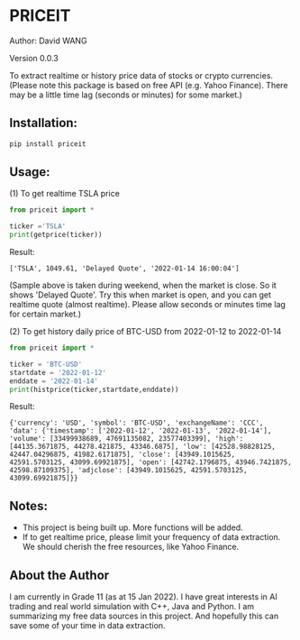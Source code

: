 # PRICEIT

Author: David WANG

Version 0.0.3

To extract realtime or history price data of stocks or crypto currencies. 
(Please note this package is based on free API (e.g. Yahoo Finance). There may be a little time lag (seconds or minutes) for some market.)


## Installation:
```bash
pip install priceit
```

## Usage:
(1) To get realtime TSLA price
```python
from priceit import *

ticker ='TSLA'
print(getprice(ticker))
```
Result:
```
['TSLA', 1049.61, 'Delayed Quote', '2022-01-14 16:00:04']
```
(Sample above is taken during weekend, when the market is close. So it shows 'Delayed Quote'. Try this when market is open, and you can get realtime quote (almost realtime). Please allow seconds or minutes time lag for certain market.)

(2) To get history daily price of BTC-USD from 2022-01-12 to 2022-01-14
```python
from priceit import *

ticker = 'BTC-USD'
startdate = '2022-01-12'
enddate = '2022-01-14'
print(histprice(ticker,startdate,enddate))
```
Result:
```
{'currency': 'USD', 'symbol': 'BTC-USD', 'exchangeName': 'CCC', 'data': {'timestamp': ['2022-01-12', '2022-01-13', '2022-01-14'], 'volume': [33499938689, 47691135082, 23577403399], 'high': [44135.3671875, 44278.421875, 43346.6875], 'low': [42528.98828125, 42447.04296875, 41982.6171875], 'close': [43949.1015625, 42591.5703125, 43099.69921875], 'open': [42742.1796875, 43946.7421875, 42598.87109375], 'adjclose': [43949.1015625, 42591.5703125, 43099.69921875]}}
```
## Notes:
- This project is being built up. More functions will be added.
- If to get realtime price, please limit your frequency of data extraction. We should cherish the free resources, like Yahoo Finance.

## About the Author
I am currently in Grade 11 (as at 15 Jan 2022). I have great interests in AI trading and real world simulation with C++, Java and Python. I am summarizing my free data sources in this project. And hopefully this can save some of your time in data extraction. 
